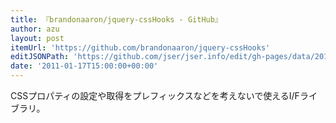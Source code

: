 ```yaml
---
title: 『brandonaaron/jquery-cssHooks - GitHub』
author: azu
layout: post
itemUrl: 'https://github.com/brandonaaron/jquery-cssHooks'
editJSONPath: 'https://github.com/jser/jser.info/edit/gh-pages/data/2011/01/index.json'
date: '2011-01-17T15:00:00+00:00'
---
```

CSSプロパティの設定や取得をプレフィックスなどを考えないで使えるI/Fライブラリ。
